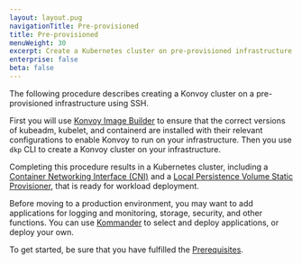 ```yaml
---
layout: layout.pug
navigationTitle: Pre-provisioned
title: Pre-provisioned
menuWeight: 30
excerpt: Create a Kubernetes cluster on pre-provisioned infrastructure
enterprise: false
beta: false
---
```


The following procedure describes creating a Konvoy cluster on a pre-provisioned infrastructure using SSH.

First you will use [Konvoy Image Builder](https://github.com/mesosphere/konvoy-image-builder/releases) to ensure that the correct versions of kubeadm, kubelet, and containerd are installed with their relevant configurations to enable Konvoy to run on your infrastructure. Then you use `dkp` CLI to create a Konvoy cluster on your infrastructure.

Completing this procedure results in a Kubernetes cluster, including a [Container Networking Interface (CNI)][calico] and a [Local Persistence Volume Static Provisioner][lvp], that is ready for workload deployment.

Before moving to a production environment, you may want to add applications for logging and monitoring, storage, security, and other functions. You can use [Kommander](https://docs.d2iq.com/dkp/kommander/2.0/release-notes/) to select and deploy applications, or deploy your own.

To get started, be sure that you have fulfilled the [Prerequisites](./prerequisites).

[calico]: https://docs.projectcalico.org/
[lvp]: https://github.com/kubernetes-sigs/sig-storage-local-static-provisioner
